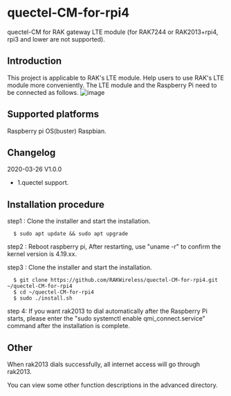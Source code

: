 # quectel-CM-for-rpi4
quectel-CM for RAK gateway LTE module (for RAK7244 or RAK2013+rpi4, rpi3 and lower are not supported).

##	Introduction 

This project is applicable to RAK's LTE module.
Help users to use RAK's LTE module more conveniently.
The LTE module and the Raspberry Pi need to be connected as follows.
![image](https://github.com/RAKWireless/quectel-CM-for-rpi4/blob/master/img/lte_connect_rpi.jpg)

##	Supported platforms

Raspberry pi OS(buster) Raspbian.

##	Changelog
2020-03-26 V1.0.0
* 1.quectel support.

##	Installation procedure

step1 : Clone the installer and start the installation.

      $ sudo apt update && sudo apt upgrade

step2 : Reboot raspberry pi, After restarting, use "uname -r" to confirm the kernel version is 4.19.xx.

step3 : Clone the installer and start the installation.

      $ git clone https://github.com/RAKWireless/quectel-CM-for-rpi4.git ~/quectel-CM-for-rpi4
      $ cd ~/quectel-CM-for-rpi4
      $ sudo ./install.sh

step 4: If you want rak2013 to dial automatically after the Raspberry Pi starts, please enter the "sudo systemctl enable qmi_connect.service" command after the installation is complete.

##	Other

When rak2013 dials successfully, all internet access will go through rak2013.

You can view some other function descriptions in the advanced directory.

